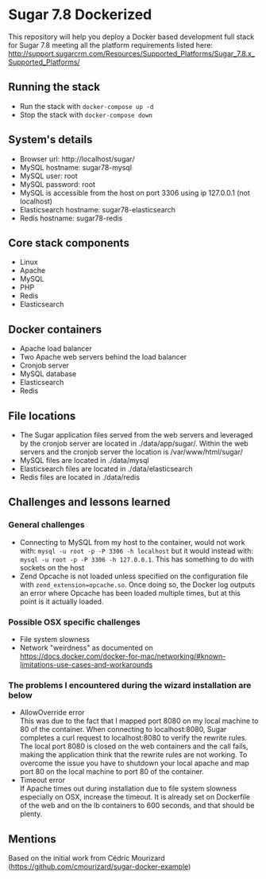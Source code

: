 # Sugar 7.8 Dockerized
This repository will help you deploy a Docker based development full stack for Sugar 7.8 meeting all the platform requirements listed here: http://support.sugarcrm.com/Resources/Supported_Platforms/Sugar_7.8.x_Supported_Platforms/

## Running the stack
* Run the stack with `docker-compose up -d`
* Stop the stack with `docker-compose down`

## System's details
* Browser url: http://localhost/sugar/
* MySQL hostname: sugar78-mysql
* MySQL user: root
* MySQL password: root
* MySQL is accessible from the host on port 3306 using ip 127.0.0.1 (not localhost)
* Elasticsearch hostname: sugar78-elasticsearch
* Redis hostname: sugar78-redis

## Core stack components
* Linux
* Apache
* MySQL
* PHP
* Redis
* Elasticsearch

## Docker containers
* Apache load balancer
* Two Apache web servers behind the load balancer
* Cronjob server
* MySQL database
* Elasticsearch
* Redis

## File locations
* The Sugar application files served from the web servers and leveraged by the cronjob server are located in ./data/app/sugar/. Within the web servers and the cronjob server the location is /var/www/html/sugar/
* MySQL files are located in ./data/mysql
* Elasticsearch files are located in ./data/elasticsearch
* Redis files are located in ./data/redis

## Challenges and lessons learned
### General challenges
* Connecting to MySQL from my host to the container, would not work with: `mysql -u root -p -P 3306 -h localhost` but it would instead with: `mysql -u root -p -P 3306 -h 127.0.0.1`. This has something to do with sockets on the host
* Zend Opcache is not loaded unless specified on the configuration file with `zend_extension=opcache.so`. Once doing so, the Docker log outputs an error where Opcache has been loaded multiple times, but at this point is it actually loaded.

### Possible OSX specific challenges
* File system slowness
* Network "weirdness" as documented on https://docs.docker.com/docker-for-mac/networking/#known-limitations-use-cases-and-workarounds

### The problems I encountered during the wizard installation are below
* AllowOverride error<br/>
This was due to the fact that I mapped port 8080 on my local machine to 80 of the container. When connecting to localhost:8080, Sugar completes a curl request to localhost:8080 to verify the rewrite rules. The local port 8080 is closed on the web containers and the call fails, making the application think that the rewrite rules are not working. To overcome the issue you have to shutdown your local apache and map port 80 on the local machine to port 80 of the container.
* Timeout error<br/>
If Apache times out during installation due to file system slowness especially on OSX, increase the timeout. It is already set on Dockerfile of the web and on the lb containers to 600 seconds, and that should be plenty.

## Mentions
Based on the initial work from Cédric Mourizard (https://github.com/cmourizard/sugar-docker-example)
